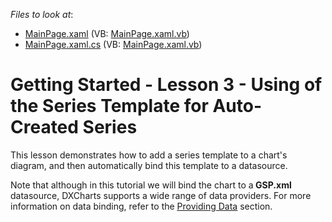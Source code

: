 <!-- default file list -->
*Files to look at*:

* [MainPage.xaml](./CS/SilverlightApplication3/MainPage.xaml) (VB: [MainPage.xaml.vb](./VB/SilverlightApplication3/MainPage.xaml.vb))
* [MainPage.xaml.cs](./CS/SilverlightApplication3/MainPage.xaml.cs) (VB: [MainPage.xaml.vb](./VB/SilverlightApplication3/MainPage.xaml.vb))
<!-- default file list end -->
# Getting Started - Lesson 3 - Using of the Series Template for Auto-Created Series


<p>This lesson demonstrates how to add a series template to a chart's diagram, and then automatically bind this template to a datasource.</p><p>Note that although in this tutorial we will bind the chart to a<strong> </strong><strong>GSP.xm</strong><strong>l</strong> datasource, DXCharts supports a wide range of data providers. For more information on data binding, refer to the <a href="http://help.devexpress.com/#Silverlight/CustomDocument5364"><u>Providing Data</u></a>  section.</p><p></p>

<br/>


